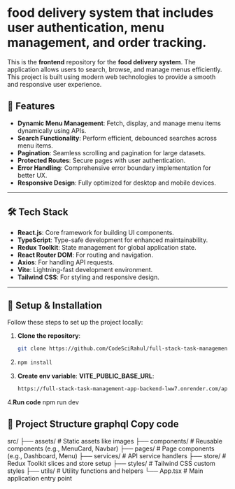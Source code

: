 # food delivery system that includes user authentication, menu management, and order tracking.

This is the **frontend** repository for the **food delivery system**. The application allows users to search, browse, and manage menus efficiently. This project is built using modern web technologies to provide a smooth and responsive user experience.

## 🚀 Features

- **Dynamic Menu Management**: Fetch, display, and manage menu items dynamically using APIs.
- **Search Functionality**: Perform efficient, debounced searches across menu items.
- **Pagination**: Seamless scrolling and pagination for large datasets.
- **Protected Routes**: Secure pages with user authentication.
- **Error Handling**: Comprehensive error boundary implementation for better UX.
- **Responsive Design**: Fully optimized for desktop and mobile devices.

---

## 🛠️ Tech Stack

- **React.js**: Core framework for building UI components.
- **TypeScript**: Type-safe development for enhanced maintainability.
- **Redux Toolkit**: State management for global application state.
- **React Router DOM**: For routing and navigation.
- **Axios**: For handling API requests.
- **Vite**: Lightning-fast development environment.
- **Tailwind CSS**: For styling and responsive design.

---

## 🔧 Setup & Installation

Follow these steps to set up the project locally:

1. **Clone the repository**:
   ```bash
   git clone https://github.com/CodeSciRahul/full-stack-task-management-app.git
2. ```bash
   npm install
3. **Create env variable**:
   **VITE_PUBLIC_BASE_URL**:
   ```bash
   https://full-stack-task-management-app-backend-lww7.onrender.com/api
4.**Run code**
   npm run dev
   
## 📂 Project Structure graphql Copy code
src/
├── assets/         # Static assets like images
├── components/     # Reusable components (e.g., MenuCard, Navbar)
├── pages/          # Page components (e.g., Dashboard, Menu)
├── services/       # API service handlers
├── store/          # Redux Toolkit slices and store setup
├── styles/         # Tailwind CSS custom styles
├── utils/          # Utility functions and helpers
└── App.tsx         # Main application entry point



